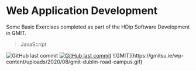 # Web Application Development

Some Basic Exercises completed as part of the HDip Software Development in GMIT.

> JavaScript

<img alt="GitHub last commit" src="https://img.shields.io/github/last-commit/mogrady-git/Web-App-Dev-GMIT-HDIP">
<a href="https://mogrady-git.github.io/Web-App-Dev-GMIT-HDIP/index.html"><img alt="GitHub last commit" src="https://img.shields.io/badge/Version%201.0-Launch%20Website-green"></a>
![GMIT](https://gmitsu.ie/wp-content/uploads/2020/08/gmit-dublin-road-campus.gif)
